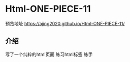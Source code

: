 # Html-ONE-PIECE-11
预览地址 https://ajing2020.github.io/Html-ONE-PIECE-11/
## 介绍
写了一个纯粹的html页面 练习html标签 练手
